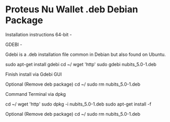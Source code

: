 # Proteus Nu Wallet .deb Debian Package

Installation instructions 64-bit -

GDEBI -

Gdebi is a .deb installation file common in Debian but also found on Ubuntu.

sudo apt-get install gdebi
cd ~/
wget 'http'
sudo gdebi nubits_5.0-1.deb

Finish install via Gdebi GUI

Optional (Remove deb package)
cd ~/
sudo rm nubits_5.0-1.deb

Command Terminal via dpkg

cd ~/
wget 'http'
sudo dpkg -i nubits_5.0-1.deb
sudo apt-get install -f

Optional (Remove deb package)
cd ~/
sudo rm nubits_5.0-1.deb
